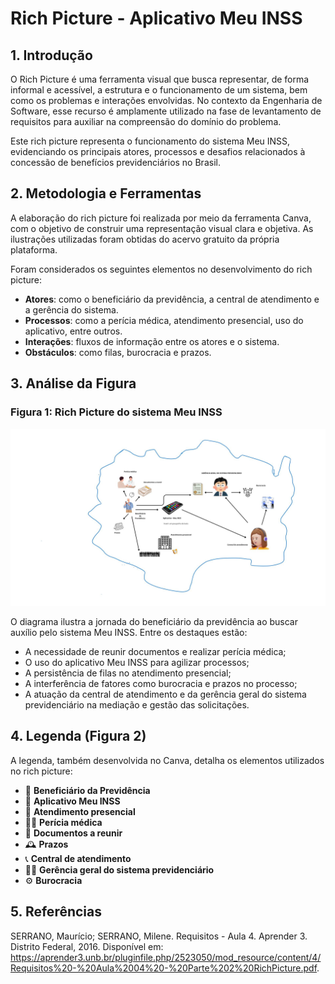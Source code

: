 # Rich Picture - Aplicativo Meu INSS

## 1. Introdução
O Rich Picture é uma ferramenta visual que busca representar, de forma informal e acessível, a estrutura e o funcionamento de um sistema, bem como os problemas e interações envolvidas. No contexto da Engenharia de Software, esse recurso é amplamente utilizado na fase de levantamento de requisitos para auxiliar na compreensão do domínio do problema.

Este rich picture representa o funcionamento do sistema Meu INSS, evidenciando os principais atores, processos e desafios relacionados à concessão de benefícios previdenciários no Brasil.

## 2. Metodologia e Ferramentas
A elaboração do rich picture foi realizada por meio da ferramenta Canva, com o objetivo de construir uma representação visual clara e objetiva. As ilustrações utilizadas foram obtidas do acervo gratuito da própria plataforma.

Foram considerados os seguintes elementos no desenvolvimento do rich picture:

- **Atores**: como o beneficiário da previdência, a central de atendimento e a gerência do sistema.
- **Processos**: como a perícia médica, atendimento presencial, uso do aplicativo, entre outros.
- **Interações**: fluxos de informação entre os atores e o sistema.
- **Obstáculos**: como filas, burocracia e prazos.

## 3. Análise da Figura
### Figura 1: Rich Picture do sistema Meu INSS

![Rich Picture - Meu INSS](rich-picture.jpeg.jpeg)

O diagrama ilustra a jornada do beneficiário da previdência ao buscar auxílio pelo sistema Meu INSS. Entre os destaques estão:

- A necessidade de reunir documentos e realizar perícia médica;
- O uso do aplicativo Meu INSS para agilizar processos;
- A persistência de filas no atendimento presencial;
- A interferência de fatores como burocracia e prazos no processo;
- A atuação da central de atendimento e da gerência geral do sistema previdenciário na mediação e gestão das solicitações.

## 4. Legenda (Figura 2)
A legenda, também desenvolvida no Canva, detalha os elementos utilizados no rich picture:

- 👴 **Beneficiário da Previdência**
- 📲 **Aplicativo Meu INSS**
- 🏢 **Atendimento presencial**
- 🧑‍⚕️ **Perícia médica**
- 📄 **Documentos a reunir**
- 🕰️ **Prazos**
- 📞 **Central de atendimento**
- 🧑‍💼 **Gerência geral do sistema previdenciário**
- ⚙️ **Burocracia**

## 5. Referências
SERRANO, Maurício; SERRANO, Milene. Requisitos - Aula 4. Aprender 3. Distrito Federal, 2016. Disponível em:  
https://aprender3.unb.br/pluginfile.php/2523050/mod_resource/content/4/Requisitos%20-%20Aula%2004%20-%20Parte%202%20RichPicture.pdf.

